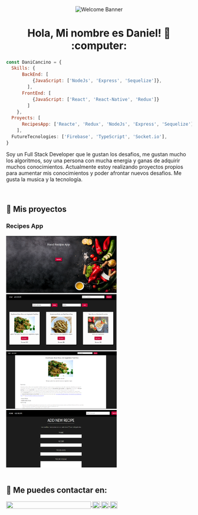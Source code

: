 <div align = 'center'><img src='https://miro.medium.com/max/1360/0*gqO3slLmGb4mUeje.gif' alt='Welcome Banner'  align='center' /></div>
<h1 align="center"> Hola, Mi nombre es Daniel! 👋 :computer: </h1>

```js
const DaniCancino = {
  Skills: {
      BackEnd: [
          {JavaScript: ['NodeJs', 'Express', 'Sequelize']},
        ],
      FrontEnd: [
          {JavaScript: ['React', 'React-Native', 'Redux']}
        ]
    },
  Proyects: [
      RecipesApp: ['Reacte', 'Redux', 'NodeJs', 'Express', 'Sequelize']},
    ],
  FutureTecnologies: ['Firebase', 'TypeScript', 'Socket.io'],
}
```
<div>
  <p>
    Soy un Full Stack Developer que le gustan los desafios, me gustan mucho los algoritmos, soy una persona con mucha energia y ganas de adquirir muchos conocimientos.
    Actualmente estoy realizando proyectos propios para aumentar mis conocimientos y poder afrontar nuevos desafios. Me gusta la musica y la tecnología.
  </p>
</div>
&nbsp;

## :pushpin: Mis proyectos
<h3>Recipes App</h3>
<div>
  <a><img width="300" heigth="200" src="./assets/pag 1.png"></a>
  <a><img width="300" heigth="200" src="./assets/pag2.png"></a>
  <a><img width="300" heigth="200" src="./assets/pag3.png"></a>
  <a><img width="300" heigth="200" src="./assets/pag4.png"></a>
</div> 
&nbsp;

## :paperclip: Me puedes contactar en:

<div>
    <a href="https://www.linkedin.com/in/danicancino-dev/">
      <img align="center" width= '230' heigth='200' src="https://cdn.jsdelivr.net/npm/simple-icons@3.0.1/icons/linkedin.svg" height="20" width="20" />
    </a>
  <a href="mailto:zieteweb@gmail.com" >
    <img align="center" src="https://cdn.jsdelivr.net/npm/simple-icons@3.0.1/icons/gmail.svg" height="20" width="20">
  </a>
    <a href="https://twitter.com/ziete_77">
      <img align="center" src="https://cdn.jsdelivr.net/npm/simple-icons@3.0.1/icons/twitter.svg" height="20" width="20" />
    </a>
    <a href="https://github.com/DaniCancino">
      <img align="center" src="https://cdn.jsdelivr.net/npm/simple-icons@3.0.1/icons/github.svg" height="20" width="20" />
    </a>
</div>


